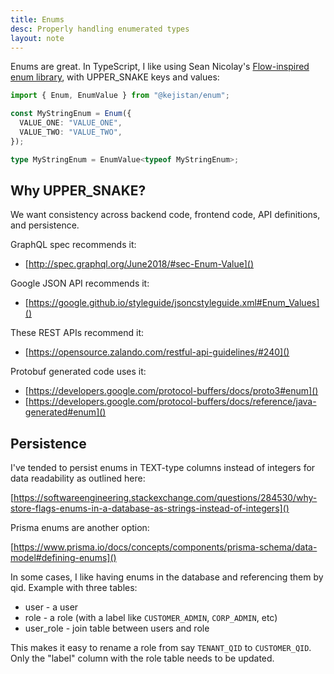 ```yaml
---
title: Enums
desc: Properly handling enumerated types
layout: note
---
```


Enums are great. In TypeScript, I like using Sean Nicolay's [Flow-inspired enum library](https://github.com/kejistan/enum), with UPPER_SNAKE keys and values:

```typescript
import { Enum, EnumValue } from "@kejistan/enum";

const MyStringEnum = Enum({
  VALUE_ONE: "VALUE_ONE",
  VALUE_TWO: "VALUE_TWO",
});

type MyStringEnum = EnumValue<typeof MyStringEnum>;
```

## Why UPPER_SNAKE?

We want consistency across backend code, frontend code, API definitions, and persistence.

GraphQL spec recommends it:

- [http://spec.graphql.org/June2018/#sec-Enum-Value]()

Google JSON API recommends it:

- [https://google.github.io/styleguide/jsoncstyleguide.xml#Enum_Values]()

These REST APIs recommend it:

- [https://opensource.zalando.com/restful-api-guidelines/#240]()

Protobuf generated code uses it:

- [https://developers.google.com/protocol-buffers/docs/proto3#enum]()
- [https://developers.google.com/protocol-buffers/docs/reference/java-generated#enum]()

## Persistence

I've tended to persist enums in TEXT-type columns instead of integers for data readability as outlined here:

[https://softwareengineering.stackexchange.com/questions/284530/why-store-flags-enums-in-a-database-as-strings-instead-of-integers]()

Prisma enums are another option:

[https://www.prisma.io/docs/concepts/components/prisma-schema/data-model#defining-enums]()

In some cases, I like having enums in the database and referencing them by qid. Example with three tables:

- user - a user
- role - a role (with a label like `CUSTOMER_ADMIN`, `CORP_ADMIN`, etc)
- user_role - join table between users and role

This makes it easy to rename a role from say `TENANT_QID` to `CUSTOMER_QID`. Only the "label" column with the role table needs to be updated.
